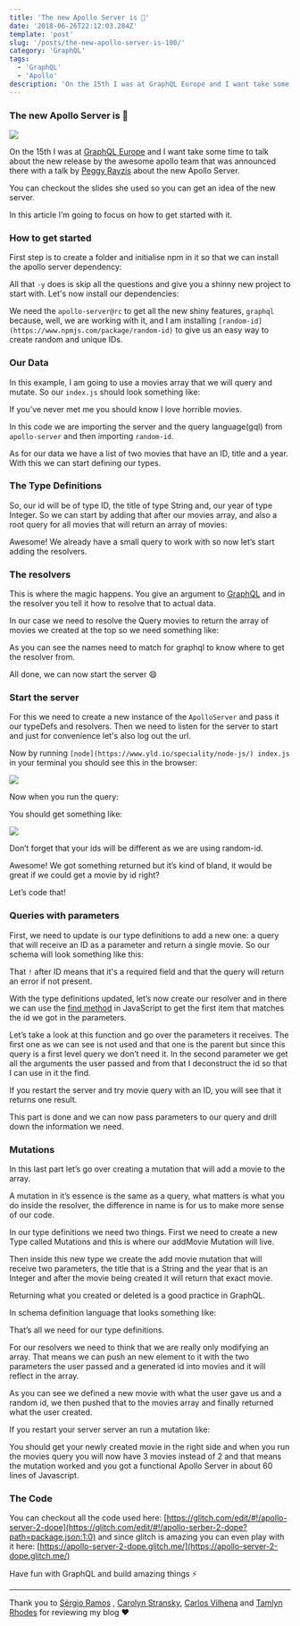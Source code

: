 ```yaml
---
title: 'The new Apollo Server is 💯'
date: '2018-06-26T22:12:03.284Z'
template: 'post'
slug: '/posts/the-new-apollo-server-is-100/'
category: 'GraphQL'
tags:
  - 'GraphQL'
  - 'Apollo'
description: 'On the 15th I was at GraphQL Europe and I want take some time to talk about the new release by the awesome apollo team that was announced…'
---
```


### The new Apollo Server is 💯

![](https://cdn-images-1.medium.com/max/2560/1*5I8Wu8EpyEKwZF8oYra3bQ.jpeg)

On the 15th I was at [GraphQL Europe](https://www.graphql-europe.org/) and I want take some time to talk about the new release by the awesome apollo team that was announced there with a talk by [Peggy Rayzis](https://medium.com/u/c827782c6410) about the new Apollo Server.

You can checkout the slides she used so you can get an idea of the new server.

In this article I’m going to focus on how to get started with it.

### How to get started

First step is to create a folder and initialise npm in it so that we can install the apollo server dependency:

All that `-y` does is skip all the questions and give you a shinny new project to start with. Let's now install our dependencies:

We need the `apollo-server@rc` to get all the new shiny features, `graphql` because, well, we are working with it, and I am installing `[random-id](https://www.npmjs.com/package/random-id)` to give us an easy way to create random and unique IDs.

### Our Data

In this example, I am going to use a movies array that we will query and mutate. So our `index.js` should look something like:

If you’ve never met me you should know I love horrible movies.

In this code we are importing the server and the query language(gql) from `apollo-server` and then importing `random-id`.

As for our data we have a list of two movies that have an ID, title and a year. With this we can start defining our types.

### The Type Definitions

So, our id will be of type ID, the title of type String and, our year of type Integer. So we can start by adding that after our movies array, and also a root query for all movies that will return an array of movies:

Awesome! We already have a small query to work with so now let’s start adding the resolvers.

### The resolvers

This is where the magic happens. You give an argument to [GraphQL](https://www.yld.io/speciality/graphql/) and in the resolver you tell it how to resolve that to actual data.

In our case we need to resolve the Query movies to return the array of movies we created at the top so we need something like:

As you can see the names need to match for graphql to know where to get the resolver from.

All done, we can now start the server 😄

### Start the server

For this we need to create a new instance of the `ApolloServer` and pass it our typeDefs and resolvers. Then we need to listen for the server to start and just for convenience let's also log out the url.

Now by running `[node](https://www.yld.io/speciality/node-js/) index.js` in your terminal you should see this in the browser:

![](https://cdn-images-1.medium.com/max/800/0*TtJVe81DniJcQhIk.png)

Now when you run the query:

You should get something like:

![](https://cdn-images-1.medium.com/max/800/0*OFsg4rx_yY5jfjdD.png)

Don’t forget that your ids will be different as we are using random-id.

Awesome! We got something returned but it’s kind of bland, it would be great if we could get a movie by id right?

Let’s code that!

### Queries with parameters

First, we need to update is our type definitions to add a new one: a query that will receive an ID as a parameter and return a single movie. So our schema will look something like this:

That `!` after ID means that it's a required field and that the query will return an error if not present.

With the type definitions updated, let’s now create our resolver and in there we can use the [find method](https://developer.mozilla.org/en-US/docs/Web/JavaScript/Reference/Global_Objects/Array/find) in JavaScript to get the first item that matches the id we got in the parameters.

Let’s take a look at this function and go over the parameters it receives. The first one as we can see is not used and that one is the parent but since this query is a first level query we don’t need it. In the second parameter we get all the arguments the user passed and from that I deconstruct the id so that I can use in it the find.

If you restart the server and try movie query with an ID, you will see that it returns one result.

This part is done and we can now pass parameters to our query and drill down the information we need.

### Mutations

In this last part let’s go over creating a mutation that will add a movie to the array.

A mutation in it’s essence is the same as a query, what matters is what you do inside the resolver, the difference in name is for us to make more sense of our code.

In our type definitions we need two things. First we need to create a new Type called Mutations and this is where our addMovie Mutation will live.

Then inside this new type we create the add movie mutation that will receive two parameters, the title that is a String and the year that is an Integer and after the movie being created it will return that exact movie.

Returning what you created or deleted is a good practice in GraphQL.

In schema definition language that looks something like:

That’s all we need for our type definitions.

For our resolvers we need to think that we are really only modifying an array. That means we can push an new element to it with the two parameters the user passed and a generated id into movies and it will reflect in the array.

As you can see we defined a new movie with what the user gave us and a random id, we then pushed that to the movies array and finally returned what the user created.

If you restart your server server an run a mutation like:

You should get your newly created movie in the right side and when you run the movies query you will now have 3 movies instead of 2 and that means the mutation worked and you got a functional Apollo Server in about 60 lines of Javascript.

### The Code

You can checkout all the code used here: [https://glitch.com/edit/#!/apollo-server-2-dope](https://glitch.com/edit/#!/apollo-serber-2-dope?path=package.json:1:0) and since glitch is amazing you can even play with it here: [https://apollo-server-2-dope.glitch.me/](https://apollo-server-2-dope.glitch.me/)

Have fun with GraphQL and build amazing things ⚡️

---

Thank you to [Sérgio Ramos](https://medium.com/u/7f719980dfc8) , [Carolyn Stransky](https://medium.com/u/8072d0c818ed), [Carlos Vilhena](https://medium.com/u/fdf5d10184ed) and [Tamlyn Rhodes](https://medium.com/u/5c70cb66e5b) for reviewing my blog ❤️
